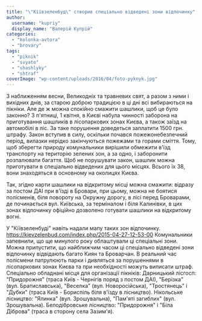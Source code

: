 ```yaml
---
title: "\"Кіївзеленбуд\" створив спеціально відведені зони відпочинку"
author: 
  username: "kupriy"
  display_name: "Валерій Купрій"
categories: 
  - "kolonka-avtora"
  - "brovary"
tags: 
  - "piknik"
  - "svyato"
  - "shashlyky"
  - "shtraf"
coverImage: "wp-content/uploads/2016/04/foto-pyknyk.jpg"
---
```


З наближенням весни, Великодніх та травневих свят, а разом з ними і вихідних днів, за старою доброю традицією в ці дні всі вибираються на пікніки. Але де ж можна спокійно смажити шашлики, щоб це було законно? З п'ятниці, 1 квітня, в Києві набула чинності заборона на приготування шашликів в лісопаркових зонах Києва, а також заїзд на автомобілі в ліс. За таке порушення доведеться заплатити 1500 грн. штрафу. Закон вступив в силу, оскільки почався пожежонебезпечний період, вилазки нерідко закінчуються пожежами та горами сміття. Тому, щоб зберегти природу комунальники вирішили обмежити в'їзд транспорту на територію зелених зон, а за одно, і заборонити розпалювати багаття. Щоб не порушувати закон, шашлик можна приготувати в спеціально відведених для цього місцях. Всього їх 38, вони знаходяться в основному на околицях Києва.

Так, згідно карти шашлики на відкритому місці можна смажити: відразу за постом ДАІ при в'їзді в Бровари, при цьому, можна не боятися полісменів, біля повороту на Окружну дорогу, в лісі перед Броварами, де починається вул. Київська, за терміналом і біля Калинівки, в цих зонах відпочинку офіційно дозволено готувати шашлики на відкритому вогні.

У "Кіївзеленбуді" навіть надали мапу таких зон відпочинку. https://kievzelenbud.com/index.php/2015-04-27-12-53-00 Комунальники запевнили, що ще минулого року облаштували ці спеціальні зони. Можна припустити, що найближчим часом ці спеціально відведені зони відпочинку відвідають багато Киян та Броварчан. В реальний час полісмени патрулюють парки і дивляться за порушеннями в лісопаркових зонах Києва та при необхідності можуть виписати штраф. Спеціально обладнані місця для організації пікніків: Дарницький лісгосп: "Придорожня" (траса Київ - Чернігів поряд з постом ДАІ), "Берізка" (вул. Братиславська), "Веселка" (вул. Новоросійська), "Тростянець" і "Дубки" (траса Київ - Бориспіль біля в'їзду в лісництво). Нікольське лісництво: "Ялинка" (вул. Зрошувальна), "Пам'яті загиблих" (вул. Зрошувальна). Белодібровське лісництво: "Придорожня" і "Біла Діброва" (траса в сторону села Зазим'я).
